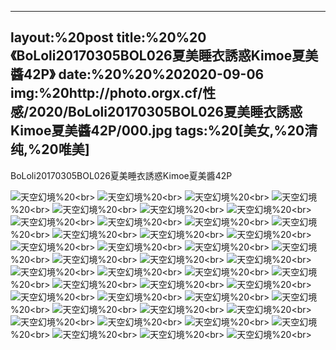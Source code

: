 ﻿---
layout:%20post
title:%20%20《BoLoli20170305BOL026夏美睡衣誘惑Kimoe夏美醬42P》
date:%20%20%202020-09-06
img:%20http://photo.orgx.cf/性感/2020/BoLoli20170305BOL026夏美睡衣誘惑Kimoe夏美醬42P/000.jpg
tags:%20[美女,%20清纯,%20唯美]
---

BoLoli20170305BOL026夏美睡衣誘惑Kimoe夏美醬42P



![天空幻境](http://photo.orgx.cf/性感/2020/BoLoli20170305BOL026夏美睡衣誘惑Kimoe夏美醬42P/001.jpg%20''天空幻境'')%20<br>
![天空幻境](http://photo.orgx.cf/性感/2020/BoLoli20170305BOL026夏美睡衣誘惑Kimoe夏美醬42P/002.jpg%20''天空幻境'')%20<br>
![天空幻境](http://photo.orgx.cf/性感/2020/BoLoli20170305BOL026夏美睡衣誘惑Kimoe夏美醬42P/003.jpg%20''天空幻境'')%20<br>
![天空幻境](http://photo.orgx.cf/性感/2020/BoLoli20170305BOL026夏美睡衣誘惑Kimoe夏美醬42P/004.jpg%20''天空幻境'')%20<br>
![天空幻境](http://photo.orgx.cf/性感/2020/BoLoli20170305BOL026夏美睡衣誘惑Kimoe夏美醬42P/005.jpg%20''天空幻境'')%20<br>
![天空幻境](http://photo.orgx.cf/性感/2020/BoLoli20170305BOL026夏美睡衣誘惑Kimoe夏美醬42P/006.jpg%20''天空幻境'')%20<br>
![天空幻境](http://photo.orgx.cf/性感/2020/BoLoli20170305BOL026夏美睡衣誘惑Kimoe夏美醬42P/007.jpg%20''天空幻境'')%20<br>
![天空幻境](http://photo.orgx.cf/性感/2020/BoLoli20170305BOL026夏美睡衣誘惑Kimoe夏美醬42P/008.jpg%20''天空幻境'')%20<br>
![天空幻境](http://photo.orgx.cf/性感/2020/BoLoli20170305BOL026夏美睡衣誘惑Kimoe夏美醬42P/009.jpg%20''天空幻境'')%20<br>
![天空幻境](http://photo.orgx.cf/性感/2020/BoLoli20170305BOL026夏美睡衣誘惑Kimoe夏美醬42P/010.jpg%20''天空幻境'')%20<br>
![天空幻境](http://photo.orgx.cf/性感/2020/BoLoli20170305BOL026夏美睡衣誘惑Kimoe夏美醬42P/011.jpg%20''天空幻境'')%20<br>
![天空幻境](http://photo.orgx.cf/性感/2020/BoLoli20170305BOL026夏美睡衣誘惑Kimoe夏美醬42P/012.jpg%20''天空幻境'')%20<br>
![天空幻境](http://photo.orgx.cf/性感/2020/BoLoli20170305BOL026夏美睡衣誘惑Kimoe夏美醬42P/013.jpg%20''天空幻境'')%20<br>
![天空幻境](http://photo.orgx.cf/性感/2020/BoLoli20170305BOL026夏美睡衣誘惑Kimoe夏美醬42P/014.jpg%20''天空幻境'')%20<br>
![天空幻境](http://photo.orgx.cf/性感/2020/BoLoli20170305BOL026夏美睡衣誘惑Kimoe夏美醬42P/015.jpg%20''天空幻境'')%20<br>
![天空幻境](http://photo.orgx.cf/性感/2020/BoLoli20170305BOL026夏美睡衣誘惑Kimoe夏美醬42P/016.jpg%20''天空幻境'')%20<br>
![天空幻境](http://photo.orgx.cf/性感/2020/BoLoli20170305BOL026夏美睡衣誘惑Kimoe夏美醬42P/017.jpg%20''天空幻境'')%20<br>
![天空幻境](http://photo.orgx.cf/性感/2020/BoLoli20170305BOL026夏美睡衣誘惑Kimoe夏美醬42P/018.jpg%20''天空幻境'')%20<br>
![天空幻境](http://photo.orgx.cf/性感/2020/BoLoli20170305BOL026夏美睡衣誘惑Kimoe夏美醬42P/019.jpg%20''天空幻境'')%20<br>
![天空幻境](http://photo.orgx.cf/性感/2020/BoLoli20170305BOL026夏美睡衣誘惑Kimoe夏美醬42P/020.jpg%20''天空幻境'')%20<br>
![天空幻境](http://photo.orgx.cf/性感/2020/BoLoli20170305BOL026夏美睡衣誘惑Kimoe夏美醬42P/021.jpg%20''天空幻境'')%20<br>
![天空幻境](http://photo.orgx.cf/性感/2020/BoLoli20170305BOL026夏美睡衣誘惑Kimoe夏美醬42P/022.jpg%20''天空幻境'')%20<br>
![天空幻境](http://photo.orgx.cf/性感/2020/BoLoli20170305BOL026夏美睡衣誘惑Kimoe夏美醬42P/023.jpg%20''天空幻境'')%20<br>
![天空幻境](http://photo.orgx.cf/性感/2020/BoLoli20170305BOL026夏美睡衣誘惑Kimoe夏美醬42P/024.jpg%20''天空幻境'')%20<br>
![天空幻境](http://photo.orgx.cf/性感/2020/BoLoli20170305BOL026夏美睡衣誘惑Kimoe夏美醬42P/025.jpg%20''天空幻境'')%20<br>
![天空幻境](http://photo.orgx.cf/性感/2020/BoLoli20170305BOL026夏美睡衣誘惑Kimoe夏美醬42P/026.jpg%20''天空幻境'')%20<br>
![天空幻境](http://photo.orgx.cf/性感/2020/BoLoli20170305BOL026夏美睡衣誘惑Kimoe夏美醬42P/027.jpg%20''天空幻境'')%20<br>
![天空幻境](http://photo.orgx.cf/性感/2020/BoLoli20170305BOL026夏美睡衣誘惑Kimoe夏美醬42P/028.jpg%20''天空幻境'')%20<br>
![天空幻境](http://photo.orgx.cf/性感/2020/BoLoli20170305BOL026夏美睡衣誘惑Kimoe夏美醬42P/029.jpg%20''天空幻境'')%20<br>
![天空幻境](http://photo.orgx.cf/性感/2020/BoLoli20170305BOL026夏美睡衣誘惑Kimoe夏美醬42P/030.jpg%20''天空幻境'')%20<br>
![天空幻境](http://photo.orgx.cf/性感/2020/BoLoli20170305BOL026夏美睡衣誘惑Kimoe夏美醬42P/031.jpg%20''天空幻境'')%20<br>
![天空幻境](http://photo.orgx.cf/性感/2020/BoLoli20170305BOL026夏美睡衣誘惑Kimoe夏美醬42P/032.jpg%20''天空幻境'')%20<br>
![天空幻境](http://photo.orgx.cf/性感/2020/BoLoli20170305BOL026夏美睡衣誘惑Kimoe夏美醬42P/033.jpg%20''天空幻境'')%20<br>
![天空幻境](http://photo.orgx.cf/性感/2020/BoLoli20170305BOL026夏美睡衣誘惑Kimoe夏美醬42P/034.jpg%20''天空幻境'')%20<br>
![天空幻境](http://photo.orgx.cf/性感/2020/BoLoli20170305BOL026夏美睡衣誘惑Kimoe夏美醬42P/035.jpg%20''天空幻境'')%20<br>
![天空幻境](http://photo.orgx.cf/性感/2020/BoLoli20170305BOL026夏美睡衣誘惑Kimoe夏美醬42P/036.jpg%20''天空幻境'')%20<br>
![天空幻境](http://photo.orgx.cf/性感/2020/BoLoli20170305BOL026夏美睡衣誘惑Kimoe夏美醬42P/037.jpg%20''天空幻境'')%20<br>
![天空幻境](http://photo.orgx.cf/性感/2020/BoLoli20170305BOL026夏美睡衣誘惑Kimoe夏美醬42P/038.jpg%20''天空幻境'')%20<br>
![天空幻境](http://photo.orgx.cf/性感/2020/BoLoli20170305BOL026夏美睡衣誘惑Kimoe夏美醬42P/039.jpg%20''天空幻境'')%20<br>
![天空幻境](http://photo.orgx.cf/性感/2020/BoLoli20170305BOL026夏美睡衣誘惑Kimoe夏美醬42P/040.jpg%20''天空幻境'')%20<br>
![天空幻境](http://photo.orgx.cf/性感/2020/BoLoli20170305BOL026夏美睡衣誘惑Kimoe夏美醬42P/041.jpg%20''天空幻境'')%20<br>
![天空幻境](http://photo.orgx.cf/性感/2020/BoLoli20170305BOL026夏美睡衣誘惑Kimoe夏美醬42P/042.jpg%20''天空幻境'')%20<br>